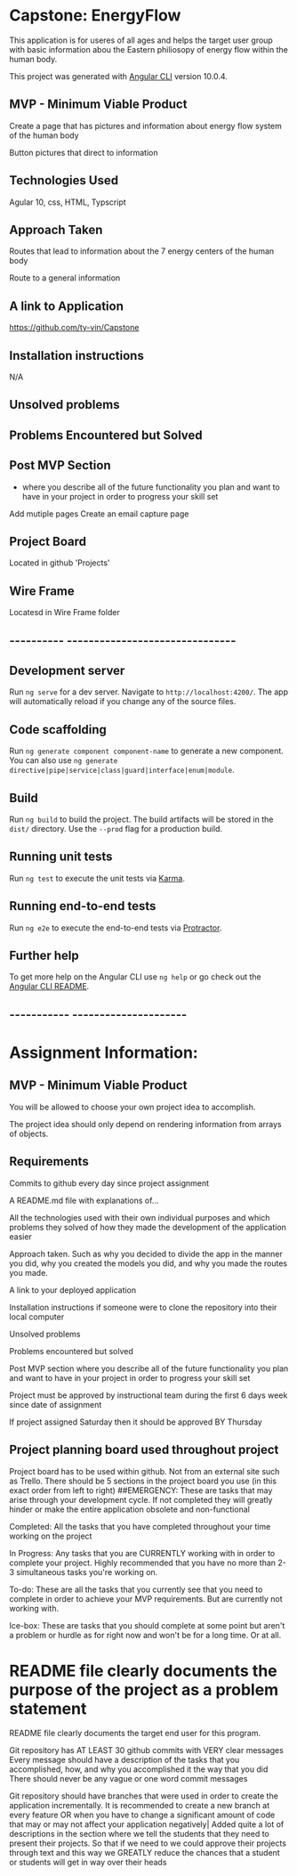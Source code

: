 # Capstone: EnergyFlow

This application is for useres of all ages and helps the target user group with basic information abou the Eastern philiosopy of energy flow within the human body.

This project was generated with [Angular CLI](https://github.com/angular/angular-cli) version 10.0.4.


## MVP - Minimum Viable Product
Create a page that has pictures and information about energy flow system of the human body

Button pictures that direct to information

## Technologies Used 
Agular 10, css, HTML, Typscript

## Approach Taken
Routes that lead to information about the 7 energy centers of the human body

Route to a general information

## A link to Application
https://github.com/ty-vin/Capstone


## Installation instructions
N/A


## Unsolved problems


## Problems Encountered but Solved


## Post MVP Section
 - where you describe all of the future functionality you plan and want to have in your project in order to progress your skill set

Add mutiple pages
Create an email capture page

## Project Board
Located in github 'Projects'

## Wire Frame

Locatesd in Wire Frame folder


## ---------- -------------------------------

## Development server

Run `ng serve` for a dev server. Navigate to `http://localhost:4200/`. The app will automatically reload if you change any of the source files.

## Code scaffolding

Run `ng generate component component-name` to generate a new component. You can also use `ng generate directive|pipe|service|class|guard|interface|enum|module`.

## Build

Run `ng build` to build the project. The build artifacts will be stored in the `dist/` directory. Use the `--prod` flag for a production build.

## Running unit tests

Run `ng test` to execute the unit tests via [Karma](https://karma-runner.github.io).

## Running end-to-end tests

Run `ng e2e` to execute the end-to-end tests via [Protractor](http://www.protractortest.org/).

## Further help

To get more help on the Angular CLI use `ng help` or go check out the [Angular CLI README](https://github.com/angular/angular-cli/blob/master/README.md).

## -----------  ---------------------

# Assignment Information:

## MVP - Minimum Viable Product
You will be allowed to choose your own project idea to accomplish.

The project idea should only depend on rendering information from arrays of objects.

## Requirements

Commits to github every day since project assignment

A README.md file with explanations of...

All the technologies used with their own individual purposes and which problems they solved of how they made the development of the application easier

Approach taken. Such as why you decided to divide the app in the manner you did, why you created the models you did, and why you made the routes you made.

A link to your deployed application

Installation instructions if someone were to clone the repository into their local computer

Unsolved problems

Problems encountered but solved

Post MVP section where you describe all of the future functionality you plan and want to have in your project in order to progress your skill set

Project must be approved by instructional team during the first 6 days week since date of assignment

If project assigned Saturday then it should be approved BY Thursday
 
## Project planning board used throughout project
Project board has to be used within github. Not from an external site such as Trello.
There should be 5 sections in the project board you use (in this exact order from left to right)
##EMERGENCY: 
These are tasks that may arise through your development cycle. If not completed they will greatly hinder or make the entire application obsolete and non-functional

Completed: 
All the tasks that you have completed throughout your time working on the project

In Progress: 
Any tasks that you are CURRENTLY working with in order to complete your project. Highly recommended that you have no more than 2-3 simultaneous tasks you're working on.

To-do: 
These are all the tasks that you currently see that you need to complete in order to achieve your MVP requirements. But are currently not working with.

Ice-box: 
These are tasks that you should complete at some point but aren't a problem or hurdle as for right now and won't be for a long time. Or at all.


#   README file clearly documents the purpose of the project as a problem statement
 README file clearly documents the target end user for this program.

Git repository has AT LEAST 30 github commits with VERY clear messages
Every message should have a description of the tasks that you accomplished, how, and why you accomplished it the way that you did
There should never be any vague or one word commit messages

Git repository should have branches that were used in order to create the application incrementally.
It is recommended to create a new branch at every feature OR when you have to change a significant amount of code that may or may not affect your application negatively|
Added quite a lot of descriptions in the section where we tell the students that they need to present their projects. So that if we need to we could approve their projects through text and this way we GREATLY reduce the chances that a student or students will get in way over their heads


